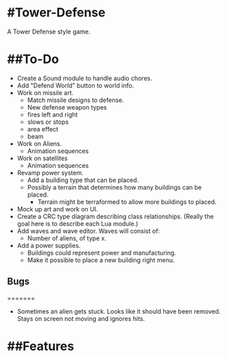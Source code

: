 #Tower-Defense
=============
A Tower Defense style game. 

##To-Do
=============
* Create a Sound module to handle audio chores. 
* Add "Defend World" button to world info. 
* Work on missile art. 
	* Match missile designs to defense. 
	* New defense weapon types 
	* fires left and right
	* slows or stops 
	* area effect
	* beam
* Work on Aliens. 
	* Animation sequences
* Work on satellites
	* Animation sequences
* Revamp power system.
	* Add a building type that can be placed. 
	* Possibly a terrain that determines how many buildings can be placed. 
		* Terrain might be terraformed to allow more buildings to placed. 
* Mock up art and work on UI.
* Create a CRC type diagram describing class relationships. (Really the goal here is to describe each Lua module.)
* Add waves and wave editor. Waves will consist of:
	* Number of aliens, of type x.
* Add a power supplies. 
	* Buildings could represent power and manufacturing.
	* Make it possible to place a new building right menu. 
 
 
 ## Bugs 
 =======
 * Sometimes an alien gets stuck. Looks like it should have been removed. 
 Stays on screen not moving and ignores hits. 


##Features
==========
